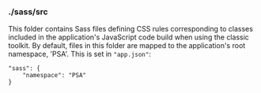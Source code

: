 ### ./sass/src

This folder contains Sass files defining CSS rules corresponding to classes
included in the application's JavaScript code build when using the classic toolkit.
By default, files in this folder are mapped to the application's root namespace, 'PSA'.
This is set in `"app.json"`:

    "sass": {
        "namespace": "PSA"
    }
